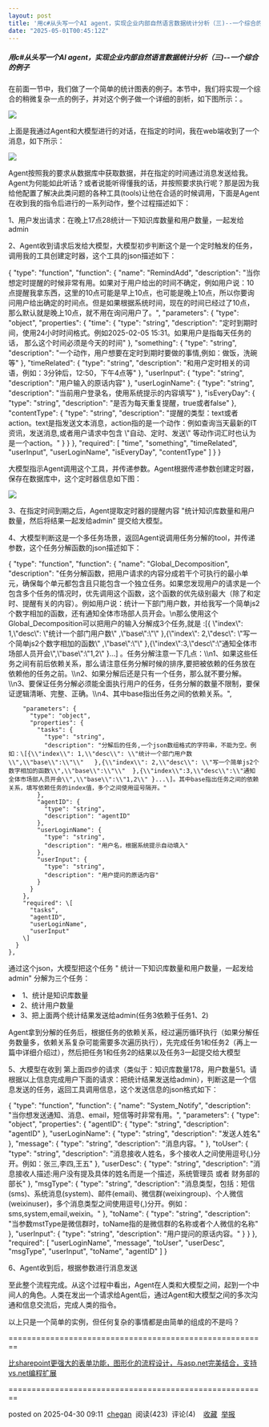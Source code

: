 ```yaml
---
layout: post
title: '用c#从头写一个AI agent，实现企业内部自然语言数据统计分析（三)--一个综合的例子'
date: "2025-05-01T00:45:12Z"
---
```

##### 用c#从头写一个AI agent，实现企业内部自然语言数据统计分析（三)--一个综合的例子

在前面一节中，我们做了一个简单的统计图表的例子。本节中，我们将实现一个综合的稍微复杂一点的例子，并对这个例子做一个详细的剖析，如下图所示：。

![](https://img2024.cnblogs.com/blog/41/202504/41-20250429194249661-1916137028.png)

上面是我通过Agent和大模型进行的对话，在指定的时间，我在web端收到了一个消息，如下所示：

![](https://img2024.cnblogs.com/blog/41/202504/41-20250429194626106-867910122.png)

Agent按照我的要求从数据库中获取数据，并在指定的时间通过消息发送给我。Agent为何能如此听话？或者说能听得懂我的话，并按照要求执行呢？那是因为我给他配置了解决此类问题的各种工具(tools)让他在合适的时候调用，下面是Agent在收到我的指令后进行的一系列动作，整个过程描述如下：

1、用户发出请求：在晚上17点28统计一下知识库数量和用户数量，一起发给admin

2、Agent收到请求后发给大模型，大模型初步判断这个是一个定时触发的任务，调用我的工具创建定时器，这个工具的json描述如下：

{
          "type": "function",
          "function": {
            "name": "RemindAdd",
            "description": "当你想定时提醒的时候非常有用。如果对于用户给出的时间不确定，例如用户说：10点提醒我拿东西，这里的10点可能是早上10点，也可能是晚上10点，所以你要询问用户给出确定的时间点。但是如果根据系统时间，现在的时间已经过了10点，那么默认就是晚上10点，就不用在询问用户了。",
            "parameters": {
              "type": "object",
              "properties": {
                "time": {
                  "type": "string",
                  "description": "定时到期时间，使用24小时时间格式。例如2025-02-05 15:31。如果用户是指每天任务的话， 那么这个时间必须是今天的时间"
                },
                "something": {
                  "type": "string",
                  "description": "一个动作，用户想要在定时到期时要做的事情,例如：做饭，洗碗等"
                },
                "timeRelated": {
                  "type": "string",
                  "description": "和用户定时相关的词语，例如：3分钟后，12:50，下午4点等"
                },
                "userInput": {
                  "type": "string",
                  "description": "用户输入的原话内容"
                },
                "userLoginName": {
                  "type": "string",
                  "description": "当前用户登录名，使用系统提示的内容填写"
                },
                "isEveryDay": {
                  "type": "string",
                  "description": "是否为每天重复提醒，true或者false"
                },
                "contentType": {
                  "type": "string",
                  "description": "提醒的类型：text或者action。text是指发送文本消息，action指的是一个动作：例如查询当天最新的IT资讯，发送消息,或者用户请求中包含 \\"自动、定时、发送\\" 等动作词汇时也认为是一个action。"
                }
              }
            },
            "required": \[
              "time",
              "something",
              "timeRelated",
              "userInput",
              "userLoginName",
              "isEveryDay",
              "contentType"
            \]
          }
        }

大模型指示Agent调用这个工具，并传递参数。Agent根据传递参数创建定时器，保存在数据库中，这个定时器信息如下图：

![](https://img2024.cnblogs.com/blog/41/202504/41-20250430085050913-1016623908.png)

3、在指定时间到期之后，Agent提取定时器的提醒内容 "统计知识库数量和用户数量，然后将结果一起发给admin” 提交给大模型。

4、大模型判断这是一个多任务场景，返回Agent说调用任务分解的tool，并传递参数，这个任务分解函数的json描述如下：

 {
      "type": "function",
      "function": {
        "name": "Global\_Decomposition",
        "description": "任务分解函数，把用户请求的内容分成若干个可执行的最小单元，确保每个单元都包含且只能包含一个独立任务。如果您发现用户的请求是一个包含多个任务的情况时，优先调用这个函数，这个函数的优先级别最大（除了和定时、提醒有关的内容）。例如用户说：统计一下部门用户数，并给我写一个简单js2个数字相加的函数，还有通知全体市场部人员开会。\\n那么使用这个Global\_Decomposition可以把用户的输入分解成3个任务,就是 :\[{ \\"index\\": 1,\\"desc\\": \\"统计一个部门用户数\\" ,\\"base\\":\\"\\" },{\\"index\\": 2,\\"desc\\": \\"写一个简单js2个数字相加的函数\\" ,\\"base\\":\\"\\" },{\\"index\\":3,\\"desc\\":\\"通知全体市场部人员开会\\",\\"base\\":\\"1,2\\" }...\] 。任务分解注意一下几点：\\\\n1、如果这些任务之间有前后依赖关系，那么请注意任务分解时候的排序,要把被依赖的任务放在依赖他的任务之前。\\\\n2、如果分解后还是只有一个任务，那么就不要分解。\\\\n3、要保证任务分解必须能全面执行用户的任务，任务分解的数量不限制，要保证逻辑清晰、完整、正确。\\\\n4、其中base指出任务之间的依赖关系。",

        "parameters": {
          "type": "object",
          "properties": {
            "tasks": {
              "type": "string",
              "description": "分解后的任务,一个json数组格式的字符串，不能为空。例如：\[{\\"index\\": 1,\\"desc\\": \\"统计一个部门用户数\\",\\"base\\":\\"\\"   },{\\"index\\": 2,\\"desc\\": \\"写一个简单js2个数字相加的函数\\",\\"base\\":\\"\\"  },{\\"index\\":3,\\"desc\\":\\"通知全体市场部人员开会\\",\\"base\\":\\"1,2\\" }...\]。其中base指出任务之间的依赖关系，填写依赖任务的index值，多个之间使用逗号隔开。"
            },
            "agentID": {
              "type": "string",
              "description": "agentID"
            },
            "userLoginName": {
              "type": "string",
              "description": "用户名，根据系统提示自动填入"
            },
            "userInput": {
              "type": "string",
              "description": "用户提问的原话内容"
            }
          }
        },
        "required": \[
          "tasks",
          "agentID",
          "userLoginName",
          "userInput"
        \]
      }
    },

通过这个json，大模型把这个任务 " 统计一下知识库数量和用户数量，一起发给admin" 分解为三个任务：

*    1、统计是知识库数量
*   2、统计用户数量
*   3、把上面两个统计结果发送给admin(任务3依赖于任务1、2)

Agent拿到分解的任务后，根据任务的依赖关系，经过遍历循环执行（如果分解任务数量多，依赖关系复杂可能需要多次遍历执行），先完成任务1和任务2（再上一篇中详细介绍过），然后把任务1和任务2的结果以及任务3一起提交给大模型

5、大模型在收到 第上面四步的请求（类似于：知识库数量178，用户数量51。请根据以上信息完成用户下面的请求：把统计结果发送给admin），判断这是一个信息发送的任务，返回工具调用信息，这个发送信息的json格式如下：

{
        "type": "function",
        "function": {
          "name": "System\_Notify",
          "description": "当你想发送通知、消息、email，短信等时非常有用。",
          "parameters": {
            "type": "object",
            "properties": {
              "agentID": {
                "type": "string",
                "description": "agentID"
              },
              "userLoginName": {
                "type": "string",
                "description": "发送人姓名"
              },
              "message": {
                "type": "string",
                "description": "消息内容。"
              },
              "toUser": {
                "type": "string",
                "description": "消息接收人姓名，多个接收人之间使用逗号(,)分开。例如：张三,李四,王五"
              },
              "userDesc": {
                "type": "string",
                "description": "消息接收人描述:用户没有提及具体的姓名而是一个描述，系统管理员 或者 财务部的部长"
              },
              "msgType": {
                "type": "string",
                "description": "消息类型，包括：短信(sms)、系统消息(system)、邮件(email)、微信群(weixingroup)、个人微信(weixinuser)，多个消息类型之间使用逗号(,)分开。例如：sms,system,email,weixin。"
              },
              "toName": {
                "type": "string",
                "description": "当参数mstType是微信群时，toName指的是微信群的名称或者个人微信的名称"
              },
              "userInput": {
                "type": "string",
                "description": "用户提问的原话内容。"
              }
            }
          },
          "required": \[
            "userLoginName",
            "message",
            "toUser",
            "userDesc",
            "msgType",
            "userInput",
            "toName",
            "agentID"
          \]
        }

6、Agent收到后，根据参数进行消息发送

至此整个流程完成。从这个过程中看出，Agent在人类和大模型之间，起到一个中间人的角色。人类在发出一个请求给Agent后，通过Agent和大模型之间的多次沟通和信息交流后，完成人类的指令。

以上只是一个简单的实例，但任何复杂的事情都是由简单的组成的不是吗？

\========================================================

[比sharepoint更强大的表单功能，图形化的流程设计，与asp.net完美结合，支持vs.net编程扩展](http://www.shareidea.net/?comefrom=qianming)

\========================================================

posted on 2025-04-30 09:11  [chegan](https://www.cnblogs.com/chegan)  阅读(423)  评论(4)    [收藏](javascript:void\(0\))  [举报](javascript:void\(0\))